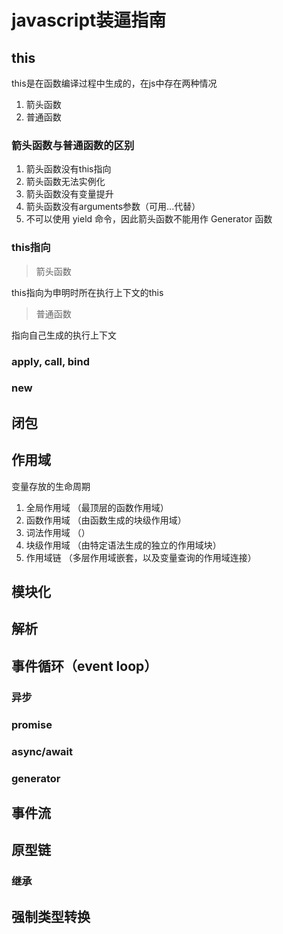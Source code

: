 # javascript装逼指南

## this

this是在函数编译过程中生成的，在js中存在两种情况

1. 箭头函数
2. 普通函数

### 箭头函数与普通函数的区别

1. 箭头函数没有this指向
2. 箭头函数无法实例化
3. 箭头函数没有变量提升
4. 箭头函数没有arguments参数（可用...代替）
5. 不可以使用 yield 命令，因此箭头函数不能用作 Generator 函数

### this指向

> 箭头函数

this指向为申明时所在执行上下文的this

> 普通函数

指向自己生成的执行上下文

### apply, call, bind

### new

## 闭包

## 作用域

变量存放的生命周期

1. 全局作用域   （最顶层的函数作用域）
2. 函数作用域   （由函数生成的块级作用域）
3. 词法作用域   （）
4. 块级作用域   （由特定语法生成的独立的作用域块）
5. 作用域链     （多层作用域嵌套，以及变量查询的作用域连接）

## 模块化

## 解析

## 事件循环（event loop）

### 异步

### promise

### async/await

### generator

## 事件流

## 原型链

### 继承

## 强制类型转换
